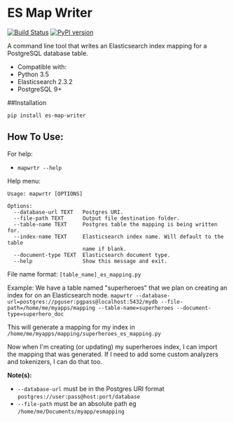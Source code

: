 # ES Map Writer

[![Build Status](https://travis-ci.org/Tuss4/es-map-writer.svg?branch=master)](https://travis-ci.org/Tuss4/es-map-writer) [![PyPI version](https://badge.fury.io/py/es-map-writer.svg)](https://badge.fury.io/py/es-map-writer)

A command line tool that writes an Elasticsearch index mapping for a PostgreSQL database table.

+ Compatible with:
 + Python 3.5
 + Elasticsearch 2.3.2
 + PostgreSQL 9+


##Installation

`pip install es-map-writer`


## How To Use:

 For help:  
 + `mapwrtr --help`

 Help menu:
 ```
 Usage: mapwrtr [OPTIONS]

 Options:
   --database-url TEXT   Postgres URI.
   --file-path TEXT      Output file destination folder.
   --table-name TEXT     Postgres table the mapping is being written for.
   --index-name TEXT     Elasticsearch index name. Will default to the table
                         name if blank.
   --document-type TEXT  Elasticsearch document type.
   --help                Show this message and exit.
 ```

File name format: `[table_name]_es_mapping.py`

Example:
We have a table named "superheroes" that we plan on creating an index for on an Elasticsearch node.
`mapwrtr --database-url=postgres://pguser:pgpass@localhost:5432/mydb --file-path=/home/me/myapps/mapping --table-name=superheroes --document-type=superhero_doc`

This will generate a mapping for my index in `/home/me/myapps/mapping/superheroes_es_mapping.py`

Now when I'm creating (or updating) my superheroes index, I can import the mapping that was generated. If I need to add some custom analyzers and tokenizers, I can do that too.


**Note(s):**
+ `--database-url` must be in the Postgres URI format `postgres://user:pass@host:port/database`
+ `--file-path` must be an absolute path eg `/home/me/Documents/myapp/esmapping`
